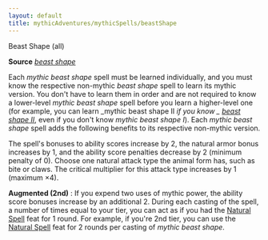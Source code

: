 ```yaml
---
layout: default
title: mythicAdventures/mythicSpells/beastShape
---
```

Beast Shape (all)

**Source** [_beast shape_](spells/beastShape)

Each _mythic beast shape_ spell must be learned individually, and you must know the respective non-mythic _beast shape_ spell to learn its mythic version. You don't have to learn them in order and are not required to know a lower-level _mythic beast shape_ spell before you learn a higher-level one (for example, you can learn _mythic beast shape II _if you know _ [beast shape II](spells/beastShape#_beast-shape-ii)_, even if you don't know _mythic beast shape I_). Each _mythic beast shape_ spell adds the following benefits to its respective non-mythic version.

The spell's bonuses to ability scores increase by 2, the natural armor bonus increases by 1, and the ability score penalties decrease by 2 (minimum penalty of 0). Choose one natural attack type the animal form has, such as bite or claws. The critical multiplier for this attack type increases by 1 (maximum ×4).

**Augmented (2nd)** : If you expend two uses of mythic power, the ability score bonuses increase by an additional 2. During each casting of the spell, a number of times equal to your tier, you can act as if you had the [Natural Spell](feats#_natural-spell) feat for 1 round. For example, if you're 2nd tier, you can use the [Natural Spell](feats#_natural-spell) feat for 2 rounds per casting of _mythic beast shape_.

